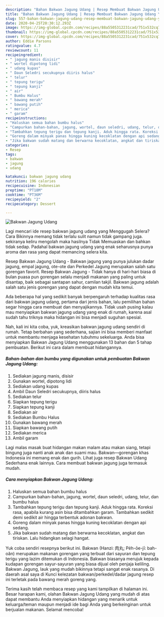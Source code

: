 ```yaml
---
description: "Bahan Bakwan Jagung Udang | Resep Membuat Bakwan Jagung Udang Yang Bisa Manjain Lidah"
title: "Bahan Bakwan Jagung Udang | Resep Membuat Bakwan Jagung Udang Yang Bisa Manjain Lidah"
slug: 557-bahan-bakwan-jagung-udang-resep-membuat-bakwan-jagung-udang-yang-bisa-manjain-lidah
date: 2020-04-25T20:30:12.293Z
image: https://img-global.cpcdn.com/recipes/88a5505312231cad/751x532cq70/bakwan-jagung-udang-foto-resep-utama.jpg
thumbnail: https://img-global.cpcdn.com/recipes/88a5505312231cad/751x532cq70/bakwan-jagung-udang-foto-resep-utama.jpg
cover: https://img-global.cpcdn.com/recipes/88a5505312231cad/751x532cq70/bakwan-jagung-udang-foto-resep-utama.jpg
author: Eddie Parsons
ratingvalue: 4.7
reviewcount: 11
recipeingredient:
- " jagung manis disisir"
- " wortel dipotong lidi"
- " udang kupas"
- " Daun Seledri secukupnya diiris halus"
- " telur"
- " tepung terigu"
- " tepung kanji"
- " air"
- " Bumbu Halus"
- " bawang merah"
- " bawang putih"
- " merica"
- " garam"
recipeinstructions:
- "Haluskan semua bahan bumbu halus"
- "Campurkan bahan-bahan, jagung, wortel, daun seledri, udang, telur, dan bumbu halus"
- "Tambahkan tepung terigu dan tepung kanji. Aduk hingga rata. Koreksi rasa, apabila kurang asin bisa ditambahkan garam. Tambahkan sedikit demi sedikit air hingga terbentuk adonan bakwan."
- "Goreng dalam minyak panas hingga kuning kecoklatan dengan api sedang."
- "Jika bakwan sudah matang dan berwarna kecoklatan, angkat dan tiriskan. Lalu hidangkan selagi hangat."
categories:
- Resep
tags:
- bakwan
- jagung
- udang

katakunci: bakwan jagung udang 
nutrition: 196 calories
recipecuisine: Indonesian
preptime: "PT18M"
cooktime: "PT36M"
recipeyield: "2"
recipecategory: Dessert

---
```



![Bakwan Jagung Udang](https://img-global.cpcdn.com/recipes/88a5505312231cad/751x532cq70/bakwan-jagung-udang-foto-resep-utama.jpg)

Lagi mencari ide resep bakwan jagung udang yang Menggugah Selera? Cara Bikinnya memang tidak terlalu sulit namun tidak gampang juga. sekiranya keliru mengolah maka hasilnya Tidak Memuaskan dan bahkan tidak sedap. Padahal bakwan jagung udang yang enak seharusnya punya aroma dan rasa yang dapat memancing selera kita.

Resep Bakwan Jagung Udang - Bakwan jagung yang punya julukan dadar jagung, empal jagung, ote-ote dan Perkedel Jagung merupakan salah satu gorengan favorit. Resep Bakwan Jagung - Tidak hanya di hari-hari biasa di bulan puasa pun gorengan selalu menjadi makanan yang paling untuk disantap, baik sebagai santapan sahur, camilan takjil. Bakwan jagung adalah salah satu jenis gorengan yang dapat dengan mudah kita temui.

Ada beberapa hal yang sedikit banyak berpengaruh terhadap kualitas rasa dari bakwan jagung udang, pertama dari jenis bahan, lalu pemilihan bahan segar hingga cara membuat dan menyajikannya. Tidak usah pusing kalau mau menyiapkan bakwan jagung udang yang enak di rumah, karena asal sudah tahu triknya maka hidangan ini bisa menjadi suguhan spesial.


Nah, kali ini kita coba, yuk, kreasikan bakwan jagung udang sendiri di rumah. Tetap berbahan yang sederhana, sajian ini bisa memberi manfaat untuk membantu menjaga kesehatan tubuhmu sekeluarga. Anda bisa menyiapkan Bakwan Jagung Udang menggunakan 13 bahan dan 5 tahap pembuatan. Berikut ini cara dalam membuat hidangannya.

<!--inarticleads1-->

##### Bahan-bahan dan bumbu yang digunakan untuk pembuatan Bakwan Jagung Udang:

1. Sediakan  jagung manis, disisir
1. Gunakan  wortel, dipotong lidi
1. Sediakan  udang kupas
1. Ambil  Daun Seledri secukupnya, diiris halus
1. Sediakan  telur
1. Siapkan  tepung terigu
1. Siapkan  tepung kanji
1. Sediakan  air
1. Sediakan  Bumbu Halus
1. Gunakan  bawang merah
1. Siapkan  bawang putih
1. Sediakan  merica
1. Ambil  garam


Lagi malas masak buat hidangan makan malam atau makan siang, tetapi bingung juga nanti anak anak dan suami mau. Bakwan―gorengan khas Indonesia ini memang enak dan gurih. Lihat juga resep Bakwan Udang Sederhana enak lainnya. Cara membuat bakwan jagung juga termasuk mudah. 

<!--inarticleads2-->

##### Cara menyiapkan Bakwan Jagung Udang:

1. Haluskan semua bahan bumbu halus
1. Campurkan bahan-bahan, jagung, wortel, daun seledri, udang, telur, dan bumbu halus
1. Tambahkan tepung terigu dan tepung kanji. Aduk hingga rata. Koreksi rasa, apabila kurang asin bisa ditambahkan garam. Tambahkan sedikit demi sedikit air hingga terbentuk adonan bakwan.
1. Goreng dalam minyak panas hingga kuning kecoklatan dengan api sedang.
1. Jika bakwan sudah matang dan berwarna kecoklatan, angkat dan tiriskan. Lalu hidangkan selagi hangat.


Yuk coba sendiri resepnya berikut ini. Bakwan (Hanzi: 肉丸; Pe̍h-ōe-jī: bah-oân) merupakan makanan gorengan yang terbuat dari sayuran dan tepung terigu yang lazim ditemukan di Indonesia. Bakwan biasanya merujuk kepada kudapan gorengan sayur-sayuran yang biasa dijual oleh penjaja keliling. Bakwan Jagung, lauk yang mudah bikinnya tetapi sangat enak rasanya. Di daerah asal saya di Kunci kelezatan bakwan/perkedel/dadar jagung resep ini terletak pada bawang merah goreng yang. 

Terima kasih telah membaca resep yang kami tampilkan di halaman ini. Besar harapan kami, olahan Bakwan Jagung Udang yang mudah di atas dapat membantu Anda menyiapkan hidangan yang menarik untuk keluarga/teman maupun menjadi ide bagi Anda yang berkeinginan untuk berjualan makanan. Selamat mencoba!
